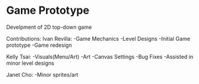 # Game Prototype
 Develpment of 2D top-down game

Contributions: Ivan Revilla: -Game Mechanics -Level Designs -Initial Game prototype -Game redesign

Kelly Tsai: -Visuals(Menu/Art) -Art -Canvas Settings -Bug Fixes -Assisted in minor level designs

Janet Cho: -Minor sprites/art
